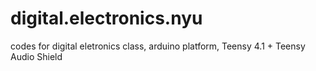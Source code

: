 # digital.electronics.nyu
codes for digital eletronics class, 
arduino platform, 
Teensy 4.1 + Teensy Audio Shield
